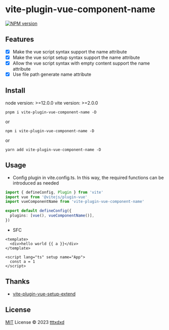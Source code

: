 # vite-plugin-vue-component-name

[![NPM version](https://img.shields.io/npm/v/vite-plugin-vue-component-name?color=a1b858&label=)](https://www.npmjs.com/package/vite-plugin-vue-component-name)

## Features

- [x] Make the vue script syntax support the name attribute 
- [x] Make the vue script setup syntax support the name attribute 
- [x] Allow the vue script syntax with empty content support the name attribute 
- [x] Use file path generate name attribute

## Install

node version: >=12.0.0
vite version: >=2.0.0

```shell
pnpm i vite-plugin-vue-component-name -D
```

or

```shell
npm i vite-plugin-vue-component-name -D
```

or

```shell
yarn add vite-plugin-vue-component-name -D
```

## Usage

- Config plugin in vite.config.ts. In this way, the required functions can be introduced as needed

```ts
import { defineConfig, Plugin } from 'vite'
import vue from '@vitejs/plugin-vue'
import vueComponentName from 'vite-plugin-vue-component-name'

export default defineConfig({
  plugins: [vue(), vueComponentName()],
})
```

- SFC

```vue
<template>
  <div>hello world {{ a }}</div>
</template>

<script lang="ts" setup name="App">
  const a = 1
</script>
```

## Thanks

- [vite-plugin-vue-setup-extend](https://github.com/vbenjs/vite-plugin-vue-setup-extend)

## License

[MIT](./LICENSE) License © 2023 [tttxdxd](https://github.com/tttxdxd)
